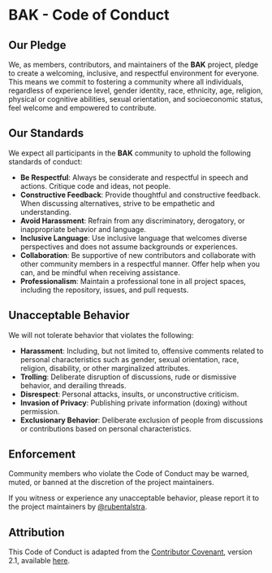 # BAK - Code of Conduct

## Our Pledge

We, as members, contributors, and maintainers of the **BAK** project, pledge to
create a welcoming, inclusive, and respectful environment for everyone. This
means we commit to fostering a community where all individuals, regardless of
experience level, gender identity, race, ethnicity, age, religion, physical or
cognitive abilities, sexual orientation, and socioeconomic status, feel welcome
and empowered to contribute.

## Our Standards

We expect all participants in the **BAK** community to uphold the following
standards of conduct:

- **Be Respectful**: Always be considerate and respectful in speech and actions.
  Critique code and ideas, not people.
- **Constructive Feedback**: Provide thoughtful and constructive feedback. When
  discussing alternatives, strive to be empathetic and understanding.
- **Avoid Harassment**: Refrain from any discriminatory, derogatory, or
  inappropriate behavior and language.
- **Inclusive Language**: Use inclusive language that welcomes diverse
  perspectives and does not assume backgrounds or experiences.
- **Collaboration**: Be supportive of new contributors and collaborate with
  other community members in a respectful manner. Offer help when you can, and
  be mindful when receiving assistance.
- **Professionalism**: Maintain a professional tone in all project spaces,
  including the repository, issues, and pull requests.

## Unacceptable Behavior

We will not tolerate behavior that violates the following:

- **Harassment**: Including, but not limited to, offensive comments related to
  personal characteristics such as gender, sexual orientation, race, religion,
  disability, or other marginalized attributes.
- **Trolling**: Deliberate disruption of discussions, rude or dismissive
  behavior, and derailing threads.
- **Disrespect**: Personal attacks, insults, or unconstructive criticism.
- **Invasion of Privacy**: Publishing private information (doxing) without
  permission.
- **Exclusionary Behavior**: Deliberate exclusion of people from discussions or
  contributions based on personal characteristics.

## Enforcement

Community members who violate the Code of Conduct may be warned, muted, or
banned at the discretion of the project maintainers.

If you witness or experience any unacceptable behavior, please report it to the
project maintainers by [@rubentalstra](@rubentalstra).

## Attribution

This Code of Conduct is adapted from the
[Contributor Covenant](https://www.contributor-covenant.org/), version 2.1,
available
[here](https://www.contributor-covenant.org/version/2/1/code_of_conduct/).
